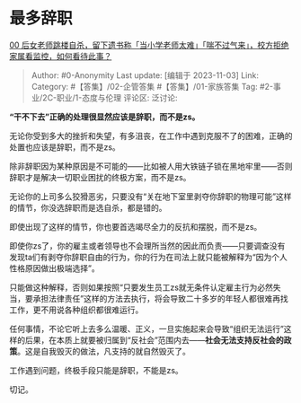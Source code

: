 # 最多辞职
[00 后女老师跳楼自杀，留下遗书称「当小学老师太难」「喘不过气来」，校方拒绝家属看监控，如何看待此事？](https://www.zhihu.com/question/628641297/answer/3274220206)

> Author: #0-Anonymity
> Last update: [编辑于 2023-11-03]
> Link:
> Category: #【答集】/02-企管答集 #【答集】/01-家族答集
> Tag: #2-事业/2C-职业/1-态度与伦理
> 评论区:
> 泛讨论:

**“干不下去”正确的处理很显然应该是辞职，而不是zs。**

无论你受到多大的挫折和失望，有多沮丧，在工作中遇到克服不了的困难，正确的处置也应该是辞职，而不是zs。

除非辞职因为某种原因是不可能的——比如被人用大铁链子锁在黑地牢里——否则辞职才是解决一切职业困扰的终极方案，而不是zs。

无论你的上司多么狡猾恶劣，只要没有“关在地下室里剥夺你辞职的物理可能”这样的情节，你没选辞职而是选自杀，都是错的。

即使出现了这样的情节，你也要首选竭尽全力的反抗和摆脱，而不是zs。

即使你zs了，你的雇主或者领导也不会理所当然的因此而负责——只要调查没有发现ta们有剥夺你辞职自由的行为，你的行为在司法上就只能被解释为“因为个人性格原因做出极端选择”。

只能做这种解释，否则如果按照“只要发生员工zs就无条件认定雇主行为必然失当，要承担法律责任”这样的方法去执行，将会导致二十多岁的年轻人都很难再找工作，更不用说各种组织都很难运行。

任何事情，不论它听上去多么温暖、正义，一旦实施起来会导致“组织无法运行”这样的后果，在本质上就要被归属到“反社会”范围内去——**社会无法支持反社会的政策**。这是自我毁灭的做法，凡支持的就自然毁灭了。

工作遇到问题，终极手段只能是辞职，不能是zs。

切记。
